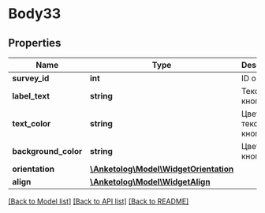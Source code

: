 # Body33

## Properties
Name | Type | Description | Notes
------------ | ------------- | ------------- | -------------
**survey_id** | **int** | ID опроса | 
**label_text** | **string** | Текст кнопки | 
**text_color** | **string** | Цвет текста кнопки | 
**background_color** | **string** | Цвет фона кнопки | 
**orientation** | [**\Anketolog\Model\WidgetOrientation**](WidgetOrientation.md) |  | 
**align** | [**\Anketolog\Model\WidgetAlign**](WidgetAlign.md) |  | 

[[Back to Model list]](../README.md#documentation-for-models) [[Back to API list]](../README.md#documentation-for-api-endpoints) [[Back to README]](../README.md)


